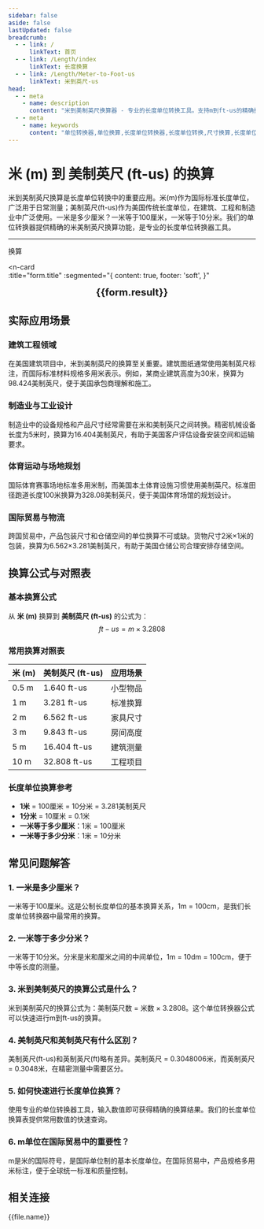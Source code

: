 ```yaml
---
sidebar: false
aside: false
lastUpdated: false
breadcrumb:
  - - link: /
      linkText: 首页
  - - link: /Length/index
      linkText: 长度换算
  - - link: /Length/Meter-to-Foot-us
      linkText: 米到英尺-us
head:
  - - meta
    - name: description
      content: "米到美制英尺换算器 - 专业的长度单位转换工具。支持m到ft-us的精确换算，提供单位转换器、长度单位换算表和尺寸换算。一米是多少厘米？一米等于多少分米？专业解答米单位换算问题。"
  - - meta
    - name: keywords
      content: "单位转换器,单位换算,长度单位转换器,长度单位转换,尺寸换算,长度单位换算表,一米是多少厘米,一米等于多少分米,米,一分米等于多少厘米,一公尺,米的英文,米的单位,m单位,分米,公尺,一米等于多少厘米,1m等于多少cm,一米,米和厘米的换算,m是什么单位,1m是多少,1米等于多少厘米"
---
```

# 米 (m) 到 美制英尺 (ft-us) 的换算

米到美制英尺换算是长度单位转换中的重要应用。米(m)作为国际标准长度单位，广泛用于日常测量；美制英尺(ft-us)作为美国传统长度单位，在建筑、工程和制造业中广泛使用。一米是多少厘米？一米等于100厘米，一米等于10分米。我们的单位转换器提供精确的米美制英尺换算功能，是专业的长度单位转换器工具。

---
<script setup>
import { onMounted, reactive, inject, ref } from 'vue'
import { NButton, NForm, NFormItem, NInput, NInputNumber, NSelect, NCard, useMessage,NGrid ,NGi } from 'naive-ui'
import { defineClientComponent } from 'vitepress'
import { Length } from '../files';
const seoKey = ['单位转换器','单位换算','长度单位转换器','长度单位转换','尺寸换算','长度单位换算','长度单位换算表','一米是多少厘米啊','一米等于多少分米','米','一米是多少厘米','一分米等于多少厘米','一公尺','米的英文','米的单位','m单位','分米','公尺','一米等于多少厘米','米','1m等于多少cm','一米','米和厘米的换算','m单位','k是什么单位','一米等于多少厘米','m是什么单位','1m是多少','1米等于多少厘米','m']
const convert = inject('convert')

const form = reactive({
  number: null,
  result: '',
  title:'米 (m) 到美制英尺 (ft-us) 的长度单位换算',
})

const convertHandler = () => {
  if (form.number !== null && !isNaN(form.number)) {
    const convertedValue = parseFloat(form.number) * 3.2808
    form.result = `${form.number}m = ${convertedValue.toFixed(4)}ft-us`
  } else {
    form.result = '请输入有效的数值。'
  }
}
</script>

<n-form size="large" :model="form">
  <n-form-item label="米 (m)">
    <n-input-number v-model:value="form.number" placeholder="输入米" style="width: 100%" />
  </n-form-item>
  <n-form-item>
    <n-button type="info" @click="convertHandler" block>换算</n-button>
  </n-form-item>
</n-form>

<n-card  
  :title="form.title"
  :segmented="{
    content: true,
    footer: 'soft',
  }"
>
  <div  style="text-align:center;font-size:20px;">
    <strong>{{form.result}}</strong>
  </div>
    <template #footer>
    <div>
      <span v-for="item of seoKey">{{item}}，</span>
    </div>
  </template>
</n-card>

## 实际应用场景

### 建筑工程领域
在美国建筑项目中，米到美制英尺的换算至关重要。建筑图纸通常使用美制英尺标注，而国际标准材料规格多用米表示。例如，某商业建筑高度为30米，换算为98.424美制英尺，便于美国承包商理解和施工。

### 制造业与工业设计
制造业中的设备规格和产品尺寸经常需要在米和美制英尺之间转换。精密机械设备长度为5米时，换算为16.404美制英尺，有助于美国客户评估设备安装空间和运输要求。

### 体育运动与场地规划
国际体育赛事场地标准多用米制，而美国本土体育设施习惯使用美制英尺。标准田径跑道长度100米换算为328.08美制英尺，便于美国体育场馆的规划设计。

### 国际贸易与物流
跨国贸易中，产品包装尺寸和仓储空间的单位换算不可或缺。货物尺寸2米×1米的包装，换算为6.562×3.281美制英尺，有助于美国仓储公司合理安排存储空间。

## 换算公式与对照表

### 基本换算公式
从 **米 (m)** 换算到 **美制英尺 (ft-us)** 的公式为：
$$ ft-us = m \times 3.2808 $$

### 常用换算对照表
| 米 (m) | 美制英尺 (ft-us) | 应用场景 |
|--------|------------------|----------|
| 0.5 m | 1.640 ft-us | 小型物品 |
| 1 m | 3.281 ft-us | 标准换算 |
| 2 m | 6.562 ft-us | 家具尺寸 |
| 3 m | 9.843 ft-us | 房间高度 |
| 5 m | 16.404 ft-us | 建筑测量 |
| 10 m | 32.808 ft-us | 工程项目 |

### 长度单位换算参考
- **1米** = 100厘米 = 10分米 = 3.281美制英尺
- **1分米** = 10厘米 = 0.1米
- **一米等于多少厘米**：1米 = 100厘米
- **一米等于多少分米**：1米 = 10分米

## 常见问题解答

### 1. 一米是多少厘米？
一米等于100厘米。这是公制长度单位的基本换算关系，1m = 100cm，是我们长度单位转换器中最常用的换算。

### 2. 一米等于多少分米？
一米等于10分米。分米是米和厘米之间的中间单位，1m = 10dm = 100cm，便于中等长度的测量。

### 3. 米到美制英尺的换算公式是什么？
米到美制英尺的换算公式为：美制英尺数 = 米数 × 3.2808。这个单位转换器公式可以快速进行m到ft-us的换算。

### 4. 美制英尺和英制英尺有什么区别？
美制英尺(ft-us)和英制英尺(ft)略有差异。美制英尺 = 0.3048006米，而英制英尺 = 0.3048米，在精密测量中需要区分。

### 5. 如何快速进行长度单位换算？
使用专业的单位转换器工具，输入数值即可获得精确的换算结果。我们的长度单位换算表提供常用数值的快速查询。

### 6. m单位在国际贸易中的重要性？
m是米的国际符号，是国际单位制的基本长度单位。在国际贸易中，产品规格多用米标注，便于全球统一标准和质量控制。

## 相关连接
<n-grid x-gap="12" :cols="2">
  <n-gi v-for="(file, index) in Length" :key="index">
    <n-button
      text
      tag="a"
      :href="file.path"
      type="info"
    >
      {{file.name}}
    </n-button>
  </n-gi>
</n-grid>